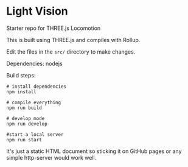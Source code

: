 # Light Vision

Starter repo for THREE.js Locomotion

This is built using THREE.js and compiles with Rollup.

Edit the files in the `src/` directory to make changes.

Dependencies: nodejs

Build steps:

```
# install dependencies
npm install

# compile everything
npm run build

# develop mode
npm run develop

#start a local server
npm run start
```

It's just a static HTML document so sticking it on GitHub pages or any simple http-server would work well.
